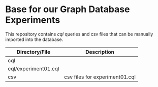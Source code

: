 # Base for our Graph Database Experiments

This repository contains *cql* queries and csv files that can be manually imported into the database.

| Directory/File | Description |
| --- | --- |
| cql |  |
| cql/experiment01.cql | |
| csv | csv files for experiment01.cql |